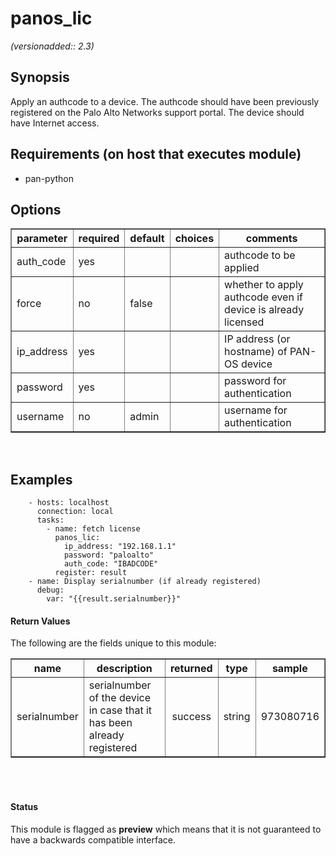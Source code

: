 # panos_lic

_(versionadded:: 2.3)_


## Synopsis

Apply an authcode to a device.
The authcode should have been previously registered on the Palo Alto Networks support portal.
The device should have Internet access.


## Requirements (on host that executes module)

- pan-python

## Options

<table border=1 cellpadding=4>
<tr>
<th class="head">parameter</th>
<th class="head">required</th>
<th class="head">default</th>
<th class="head">choices</th>
<th class="head">comments</th>
</tr>
<tr><td>auth_code<br/><div style="font-size: small;"></div></td>
<td>yes</td>
<td></td>
<td></td>
<td><div>authcode to be applied</div></td></tr>
<tr><td>force<br/><div style="font-size: small;"></div></td>
<td>no</td>
<td>false</td>
<td></td>
<td><div>whether to apply authcode even if device is already licensed</div></td></tr>
<tr><td>ip_address<br/><div style="font-size: small;"></div></td>
<td>yes</td>
<td></td>
<td></td>
<td><div>IP address (or hostname) of PAN-OS device</div></td></tr>
<tr><td>password<br/><div style="font-size: small;"></div></td>
<td>yes</td>
<td></td>
<td></td>
<td><div>password for authentication</div></td></tr>
<tr><td>username<br/><div style="font-size: small;"></div></td>
<td>no</td>
<td>admin</td>
<td></td>
<td><div>username for authentication</div></td></tr>
</table>
</br>



## Examples

        - hosts: localhost
          connection: local
          tasks:
            - name: fetch license
              panos_lic:
                ip_address: "192.168.1.1"
                password: "paloalto"
                auth_code: "IBADCODE"
              register: result
        - name: Display serialnumber (if already registered)
          debug:
            var: "{{result.serialnumber}}"
#### Return Values

The following are the fields unique to this module:

<table border=1 cellpadding=4>
<tr>
<th class="head">name</th>
<th class="head">description</th>
<th class="head">returned</th>
<th class="head">type</th>
<th class="head">sample</th>
</tr>

<tr>
    <td> serialnumber </td>
    <td> serialnumber of the device in case that it has been already registered </td>
    <td align=center> success </td>
    <td align=center> string </td>
    <td align=center> 973080716 </td>
</tr>

</table>
</br></br>




#### Status

This module is flagged as **preview** which means that it is not guaranteed to have a backwards compatible interface.

